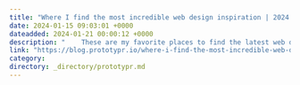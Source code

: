 ```yaml
---
title: "Where I find the most incredible web design inspiration | 2024 Trends"
date: 2024-01-15 09:03:01 +0000
dateadded: 2024-01-21 00:00:12 +0000
description: "    These are my favorite places to find the latest web design inspiration and trends.  Continue reading on Prototypr »  "
link: "https://blog.prototypr.io/where-i-find-the-most-incredible-web-design-inspiration-2024-trends-2a8257364107?source=rss----eb297ea1161a---4"
category:
directory: _directory/prototypr.md
---
```

